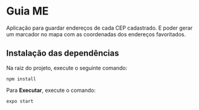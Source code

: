 # Guia ME

Aplicação para guardar endereços de cada CEP cadastrado. E poder gerar um marcador no mapa com as coordenadas dos endereços favoritados. 

## Instalação das dependências

Na raiz do projeto, execute o seguinte comando: 

`npm install`

Para **Executar**, execute o comando: 

`expo start`
